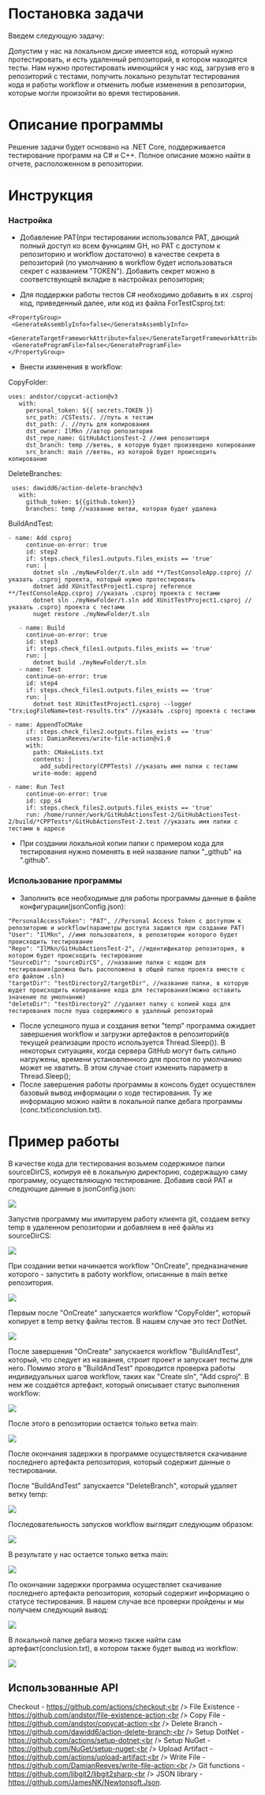 # Постановка задачи

 Введем следующую задачу:
 
 Допустим у нас на локальном диске имеется код, который нужно протестировать, и есть удаленный репозиторий, в котором находятся тесты. Нам нужно протестировать имеющийся у нас код, загрузив его в репозиторий с тестами, получить локально результат тестирования кода и работы workflow и отменить любые изменения в репозитории, которые могли произойти во время тестирования.
 
# Описание программы

 Решение задачи будет основано на .NET Core, поддерживается тестирование программ на C# и C++. Полное описание можно найти в отчете, расположенном в репозитории.
 
# Инструкция

### Настройка
 
   - Добавление PAT(при тестировании использовался PAT, дающий полный доступ ко всем функциям GH, но PAT с доступом к репозиторию и workflow достаточно) в качестве секрета в репозиторий (по умолчанию в workflow будет использоваться секрет с названием "TOKEN"). Добавить секрет можно в соответствующей вкладке в настройках репозитория;

   - Для поддержки работы тестов C# необходимо добавить в их .csproj код, приведенный далее, или код из файла ForTestCsproj.txt:
   ```
  <PropertyGroup>
    <GenerateAssemblyInfo>false</GenerateAssemblyInfo>
    <GenerateTargetFrameworkAttribute>false</GenerateTargetFrameworkAttribute>
    <GenerateProgramFile>false</GenerateProgramFile>
  </PropertyGroup>
  ```
   - Внести изменения в workflow:

   CopyFolder:
   ```
   uses: andstor/copycat-action@v3
      with:
        personal_token: ${{ secrets.TOKEN }}
        src_path: /CSTests/. //путь к тестам
        dst_path: /. //путь для копирования
        dst_owner: IlMkn //автор репозитория
        dst_repo_name: GitHubActionsTest-2 //имя репозитоиря
        dst_branch: temp //ветвь, в которую будет произведено копирование
        src_branch: main //ветвь, из которой будет происходить копирование
   ```
   DeleteBranches:
   ```
    uses: dawidd6/action-delete-branch@v3
      with:
        github_token: ${{github.token}}
        branches: temp //название ветви, которая будет удалена
   ```
   BuildAndTest: 
   ```
   - name: Add csproj
        continue-on-error: true
        id: step2
        if: steps.check_files1.outputs.files_exists == 'true'
        run: |
          dotnet sln ./myNewFolder/t.sln add **/TestConsoleApp.csproj //указать .csproj проекта, который нужно протестировать
          dotnet add XUnitTestProject1.csproj reference **/TestConsoleApp.csproj //указать .csproj проекта с тестами
          dotnet sln ./myNewFolder/t.sln add XUnitTestProject1.csproj //указать .csproj проекта с тестами
          nuget restore ./myNewFolder/t.sln
                  
      - name: Build
        continue-on-error: true
        id: step3
        if: steps.check_files1.outputs.files_exists == 'true'
        run: |
          dotnet build ./myNewFolder/t.sln
      - name: Test
        continue-on-error: true
        id: step4
        if: steps.check_files1.outputs.files_exists == 'true'
        run: |
          dotnet test XUnitTestProject1.csproj --logger "trx;LogFileName=test-results.trx" //указать .csproj проекта с тестами   
   ```
   ```
   - name: AppendToCMake 
        if: steps.check_files2.outputs.files_exists == 'true' 
        uses: DamianReeves/write-file-action@v1.0
        with:
          path: CMakeLists.txt
          contents: |
            add_subdirectory(CPPTests) //указать имя папки с тестами
          write-mode: append      
   ```
   ```
   - name: Run Test
        continue-on-error: true
        id: cpp_s4
        if: steps.check_files2.outputs.files_exists == 'true'
        run: /home/runner/work/GitHubActionsTest-2/GitHubActionsTest-2/build/*СPPTests*/GitHubActionsTest-2.test //указать имя папки с тестами в адресе
   ```
   - При создании локальной копии папки с примером кода для тестирования нужно поменять в ней название папки "_github" на ".github". <br />
    
 ### Использование программы
 
   - Заполнить все необходимые для работы программы данные в файле конфигурации(jsonConfig.json):
    
   ```
   "PersonalAccessToken": "PAT", //Personal Access Token с доступом к репозиторию и workflow(параметры доступа задаются при создании PAT)
   "User": "IlMkn", //имя пользователя, в репозитории которого будет происходить тестирование
   "Repo": "IlMkn/GitHubActionsTest-2", //идентификатор репозитория, в котором будет происходить тестирование
   "SourceDir": "sourceDirCS", //название папки с кодом для тестирования(должна быть расположена в общей папке проекта вместе с его файлом .sln)
   "targetDir": "testDirectory2/targetDir", //название папки, в которую юудет происходить копирование кода для тестирования(можно оставить значение по умолчанию)
   "deleteDir": "testDirectory2" //удаляет папку с копией кода для тестирования после пуша содержимого в удаленый репозиторий
   ```
   - После успешного пуша и создания ветки "temp" программа ожидает завершения workflow и загрузки артефактов в репозиторий(в текущей реализации просто используется Thread.Sleep()). В некоторых ситуациях, когда сервера GitHub могут быть сильно нагружены, времени установленного для простоя по умолчанию может не хватить. В этом случае стоит изменить параметр в Thread.Sleep();<br />
   - После завершения работы программы в консоль будет осуществлен базовый вывод информации о ходе тестирования. Ту же информацию можно найти в локальной папке дебага программы (conc.txt\conclusion.txt). <br />
# Пример работы

В качестве кода для тестирования возьмем содержимое папки sourceDirCS, копируя её в локальную директорию, содержащую саму программу, осуществляющую тестирование. 
Добавив свой PAT и следующие данные в jsonConfig.json:

![](./images/jsonconf.PNG)

Запустив программу мы имитируем работу клиента git, создаем ветку temp в удаленном репозитории и добавляем в неё файлы из sourceDirCS:

![](./images/temp1.PNG)

При создании ветки начинается workflow "OnCreate", предназначение которого - запустить в работу workflow, описанные в main ветке репозитория.

![](./images/oncreate.PNG)

Первым после "OnCreate" запускается workflow "CopyFolder", который копирует в temp ветку файлы тестов. В нашем случае это тест DotNet. 

![](./images/temp2.PNG)

После завершения "OnCreate" запускается workflow "BuildAndTest", который, что следует из названия, строит проект и запускает тесты для него. Помимо этого в "BuildAndTest" проводится проверка работы индивидуальных шагов workflow, таких как "Create sln", "Add csproj". В нем же создаётся артефакт, который описывает статус выполнения workflow:

![](./images/build.PNG)

После этого в репозитории остается только ветка main:

![](./images/tempquestionmark.PNG)

После окончания задержки в программе осуществляется скачивание последнего артефакта репозитория, который содержит данные о тестировании.

После "BuildAndTest" запускается "DeleteBranch", который удаляет ветку temp:

![](./images/deletebr.PNG)

Последовательность запусков workflow выглядит следующим образом:

![](./images/workflowrun.PNG)

В результате у нас остается только ветка main:

![](./images/tempquestionmark.PNG)

По окончании задержки программа осуществляет скачивание последнего артефакта репозитория, который содержит информацию о статусе тестирования. В нашем случае все проверки пройдены и мы получаем следующий вывод:

![](./images/result.PNG)

В локальной папке дебага можно также найти сам артефакт(conclusion.txt), в котором также будет вывод из workflow:

![](./images/result2.PNG)

## Использованные API
Checkout - https://github.com/actions/checkout;<br />
File Existence - https://github.com/andstor/file-existence-action;<br />
Copy File - https://github.com/andstor/copycat-action;<br />
Delete Branch - https://github.com/dawidd6/action-delete-branch;<br />
Setup DotNet - https://github.com/actions/setup-dotnet;<br />
Setup NuGet - https://github.com/NuGet/setup-nuget;<br />
Upload Artifact - https://github.com/actions/upload-artifact;<br />
Write File - https://github.com/DamianReeves/write-file-action;<br />
Git functions - https://github.com/libgit2/libgit2sharp;<br />
JSON library - https://github.com/JamesNK/Newtonsoft.Json.
